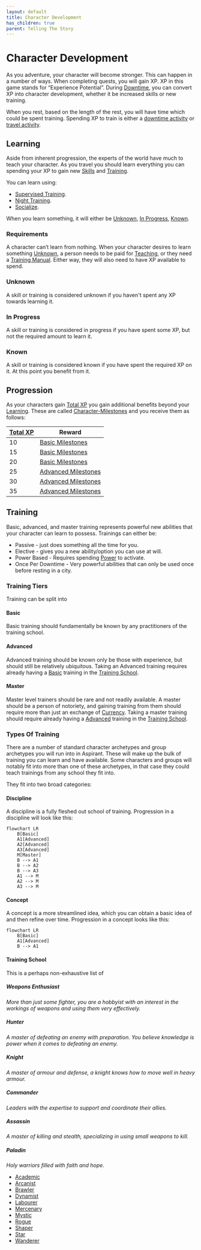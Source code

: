 ```yaml
---
layout: default
title: Character Development
has_children: true
parent: Telling The Story
---
```


# Character Development

As you adventure, your character will become stronger. This can happen in a number of ways. When completing quests, you will gain XP. XP in this game stands for “Experience Potential”. During [Downtime](Telling-The-Story#Downtime), you can convert XP into character development, whether it be increased skills or new training.

When you rest, based on the length of the rest, you will have time which could be spent training. Spending XP to train is either a [downtime activity](Activities#Downtime%20Activity) or [travel activity](Activities#Travel%20Activity).

## Learning

Aside from inherent progression, the experts of the world have much to teach your character. As you travel you should learn everything you can spending your XP to gain new [Skills](Core/Skills) and [Training](#Training).

You can learn using:

- [Supervised Training](Activities#Supervised%20Learning).
- [Night Training](Activities#Night%20Learning).
- [Socialize](Activities#Socialize).

When you learn something, it will either be [Unknown](#Unknown), [In Progress](#In%20Progress), [Known](#Known).

### Requirements

A character can’t learn from nothing. When your character desires to learn something [Unknown](#Unknown), a person needs to be paid for [Teaching](Services#Teaching), or they need a [Training Manual](Game/Example-Gear#Training%20Manual). Either way, they will also need to have XP available to spend.

### Unknown

A skill or training is considered unknown if you haven't spent any XP towards learning it.

### In Progress

A skill or training is considered in progress if you have spent some XP, but not the required amount to learn it.

### Known

A skill or training is considered known if you have spent the required XP on it. At this point you benefit from it.

## Progression

As your characters gain [Total XP](Game/Blocks/Total-XP) you gain additional benefits beyond your [Learning](#Learning). These are called [Character-Milestones](Character-Milestones) and you receive them as follows:

| [Total XP](Game/Blocks/Total-XP) | Reward                                                            |
| -------------------------------- | ----------------------------------------------------------------- |
| 10                               | [Basic Milestones](Character-Milestones#Basic%20Milestones)       |
| 15                               | [Basic Milestones](Character-Milestones#Basic%20Milestones)       |
| 20                               | [Basic Milestones](Character-Milestones#Basic%20Milestones)       |
| 25                               | [Advanced Milestones](Character-Milestones#Advanced%20Milestones) |
| 30                               | [Advanced Milestones](Character-Milestones#Advanced%20Milestones) |
| 35                               | [Advanced Milestones](Character-Milestones#Advanced%20Milestones) |

## Training

Basic, advanced, and master training represents powerful new abilities that your character can learn to possess. Trainings can either be:

- Passive - just does something all the time for you.
- Elective - gives you a new ability/option you can use at will.
- Power Based - Requires spending [Power](Game/Core/Blocks/Power) to activate.
- Once Per Downtime - Very powerful abilities that can only be used once before resting in a city.

### Training Tiers
Training can be split into 
#### Basic

Basic training should fundamentally be known by any practitioners of the training school.

#### Advanced

Advanced training should be known only be those with experience, but should still be relatively ubiquitous. Taking an Advanced training requires already having a [Basic](#Basic) training in the [Training School](#Training%20School).

#### Master

Master level trainers should be rare and not readily available. A master should be a person of notoriety, and gaining training from them should require more than just an exchange of [Currency](Core/Equipment#Currency). Taking a master training should require already having a [Advanced](#Advanced) training in the [Training School](#Training%20School).

### Types Of Training
There are a number of standard character archetypes and group archetypes you will run into in Aspirant. These will make up the bulk of training you can learn and have available. Some characters and groups will notably fit into more than one of these archetypes, in that case they could teach trainings from any school they fit into.

They fit into two broad categories:
#### Discipline
A discipline is a fully fleshed out school of training. Progression in a discipline will look like this:
```mermaid
flowchart LR
	B[Basic]
	A1[Advanced]
	A2[Advanced]
	A3[Advanced]
	M[Master]
    B --> A1
    B --> A2
    B --> A3
    A1 --> M
    A2 --> M
    A3 --> M
```

#### Concept
A concept is a more streamlined idea, which you can obtain a basic idea of and then refine over time. Progression in a concept looks like this:
```mermaid
flowchart LR
	B[Basic]
	A1[Advanced]
    B --> A1
```

#### Training School
This is a perhaps non-exhaustive list of 
##### Weapons Enthusiast
*More than just some fighter, you are a hobbyist with an interest in the workings of weapons and using them very effectively.*
##### Hunter
*A master of defeating an enemy with preparation. You believe knowledge is power when it comes to defeating an enemy.*
##### Knight
*A master of armour and defense, a knight knows how to move well in heavy armour.*
##### Commander
*Leaders with the expertise to support and coordinate their allies.*
##### Assassin
*A master of killing and stealth, specializing in using small weapons to kill.*
##### Paladin
*Holy warriors filled with faith and hope.*


- [Academic](Academic)
- [Arcanist](Arcanist)
- [Brawler](Brawler)
- [Dynamist](Dynamist)
- [Labourer](Labourer)
- [Mercenary](Mercenary)
- [Mystic](Mystic)
- [Rogue](Rogue)
- [Shaper](Shaper)
- [Star](Star)
- [Wanderer](Wanderer)
